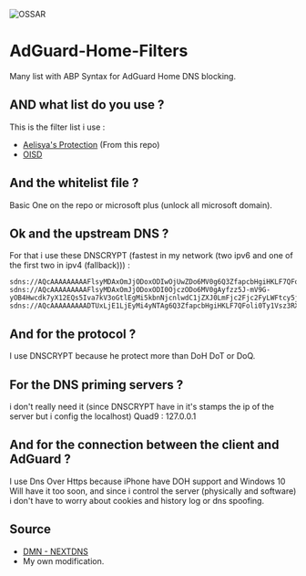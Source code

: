 ![OSSAR](https://github.com/macqael/AdGuard-Home-Filters/workflows/OSSAR/badge.svg)
# AdGuard-Home-Filters
Many list with ABP Syntax for AdGuard Home DNS blocking.

## AND what list do you use ?
This is the filter list i use :
- [Aelisya's Protection](https://raw.githubusercontent.com/macqael/AdGuard-Home-Filters/main/AdGuard-Home/Aelisya's-Protect-Basic.abp) (From this repo)
- [OISD](https://abp.oisd.nl/)

## And the whitelist file ?
Basic One on the repo or microsoft plus (unlock all microsoft domain).

## Ok and the upstream DNS ?
For that i use these DNSCRYPT (fastest in my network (two ipv6 and one of the first two in ipv4 (fallback))) :

    sdns://AQcAAAAAAAAAFlsyMDAxOmJjODoxODIwOjUwZDo6MV0g6Q3ZfapcbHgiHKLF7QFoli0Ty1Vsz3RXs1RUbxUrwZAcMi5kbnNjcnlwdC1jZXJ0LnNjYWxld2F5LWFtcw
    sdns://AQcAAAAAAAAAFlsyMDAxOmJjODoxODI0OjczODo6MV0gAyfzz5J-mV9G-yOB4Hwcdk7yX12EQs5Iva7kV3oGtlEgMi5kbnNjcnlwdC1jZXJ0LmFjc2Fjc2FyLWFtcy5jb20
    sdns://AQcAAAAAAAAADTUxLjE1LjEyMi4yNTAg6Q3ZfapcbHgiHKLF7QFoli0Ty1Vsz3RXs1RUbxUrwZAcMi5kbnNjcnlwdC1jZXJ0LnNjYWxld2F5LWFtcw

## And for the protocol ?
I use DNSCRYPT because he protect more than DoH DoT or DoQ.

## For the DNS priming servers ?
i don't really need it (since DNSCRYPT have in it's stamps the ip of the server but i config the localhost)
Quad9 : 127.0.0.1

## And for the connection between the client and AdGuard ?
I use Dns Over Https because iPhone have DOH support and Windows 10 Will have it too soon, and since i control the server (physically and software) i don't have to worry about cookies and history log or dns spoofing.

## Source
- [DMN - NEXTDNS](https://github.com/nextdns/metadata/)
- My own modification.
